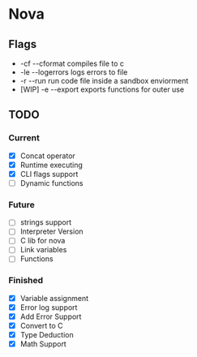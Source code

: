 # Nova

## Flags
- -cf --cformat compiles file to c
- -le --logerrors logs errors to file
- -r --run run code file inside a sandbox enviorment
- [WIP] -e --export exports functions for outer use


## TODO
### Current
- [x] Concat operator
- [x] Runtime executing
- [x] CLI flags support
- [ ] Dynamic functions
### Future
- [ ] strings support
- [ ] Interpreter Version
- [ ] C lib for nova
- [ ] Link variables
- [ ] Functions

### Finished
- [x] Variable assignment
- [x] Error log support
- [x] Add Error Support
- [x] Convert to C
- [x] Type Deduction
- [x] Math Support
